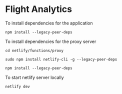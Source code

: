 # Flight Analytics

To install dependencies for the application

```
npm install --legacy-peer-deps
```
To install dependencies for the proxy server 

```
cd netlify/functions/proxy
```
```
sudo npm install netlify-cli -g --legacy-peer-deps
```
```
npm install --legacy-peer-deps
```

To start netlify server locally

```
netlify dev
```
